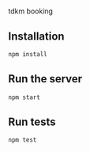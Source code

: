 # 

tdkm booking

## Installation

```sh
npm install
```

## Run the server

```sh
npm start
```

## Run tests

```sh
npm test
```

